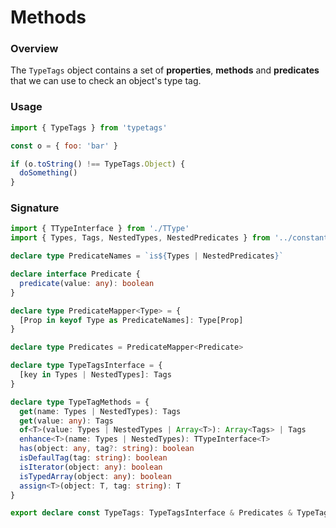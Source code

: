 # Methods

### Overview

The `TypeTags` object contains a set of **properties**, **methods** and **predicates** that we can use to check an object's type tag.

### Usage

```js
import { TypeTags } from 'typetags'

const o = { foo: 'bar' }

if (o.toString() !== TypeTags.Object) {
  doSomething()
}
```

### Signature

```ts
import { TTypeInterface } from './TType'
import { Types, Tags, NestedTypes, NestedPredicates } from '../constants'

declare type PredicateNames = `is${Types | NestedPredicates}`

declare interface Predicate {
  predicate(value: any): boolean
}

declare type PredicateMapper<Type> = {
  [Prop in keyof Type as PredicateNames]: Type[Prop]
}

declare type Predicates = PredicateMapper<Predicate>

declare type TypeTagsInterface = {
  [key in Types | NestedTypes]: Tags
}

declare type TypeTagMethods = {
  get(name: Types | NestedTypes): Tags
  get(value: any): Tags
  of<T>(value: Types | NestedTypes | Array<T>): Array<Tags> | Tags
  enhance<T>(name: Types | NestedTypes): TTypeInterface<T>
  has(object: any, tag?: string): boolean
  isDefaulTag(tag: string): boolean
  isIterator(object: any): boolean
  isTypedArray(object: any): boolean
  assign<T>(object: T, tag: string): T
}

export declare const TypeTags: TypeTagsInterface & Predicates & TypeTagMethods
```
